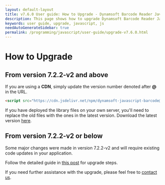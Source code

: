 ```yaml
---
layout: default-layout
title: v7.6.0 User guide: How to Upgrade - Dynamsoft Barcode Reader JavaScript Edition
description: This page shows how to upgrade Dynamsoft Barcode Reader JavaScript SDK from v7.x to v9.x.
keywords: user guide, upgrade, javascript, js
needAutoGenerateSidebar: true
permalink: /programming/javascript/user-guide/upgrade-v7.6.0.html
---
```


# How to Upgrade

## From version 7.2.2-v2 and above

If you are using a **CDN**, simply update the version number denoted after **@** in the URL.

   ```html
   <script src="https://cdn.jsdelivr.net/npm/dynamsoft-javascript-barcode@7.6.0/dist/dbr.js" data-productKeys="PRODUCT-KEYS"></script>
   ```

If you have deployed the library files on your own server, you'll need to replace the old files with the ones in the latest version. Download the latest version [here](https://www.dynamsoft.com/Downloads/Dynamic-Barcode-Reader-Download.aspx).

## From version 7.2.2-v2 or below

Some major changes were made in version 7.2.2-v2 and will require existing code updates in your application.

Follow the detailed guide in [this post](https://www.dynamsoft.com/blog/announcement/dynamsoft-barcode-reader-sdk-for-javascript-upgrade-from-v7-1-3-to-v7-2-2/) for upgrade steps. 

If you need further assistance with the upgrade, please feel free to [contact us](https://www.dynamsoft.com/Company/Contact.aspx).

